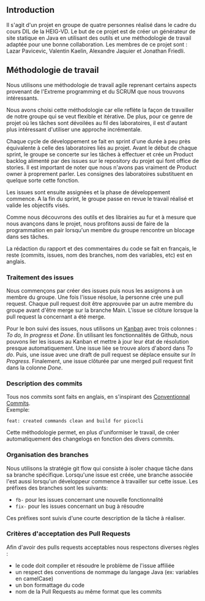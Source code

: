 ## Introduction
Il s'agit d'un projet en groupe de quatre personnes réalisé dans le cadre du cours DIL de la HEIG-VD. Le but de ce projet est de créer un générateur de site statique en Java en utilisant des outils et une méthodologie de travail adaptée pour une bonne collaboration. Les membres de ce projet sont : Lazar Pavicevic, Valentin Kaelin, Alexandre Jaquier et Jonathan Friedli.

## Méthodologie de travail
Nous utilisons une méthodologie de travail agile reprenant certains aspects provenant de l'Extreme programming et du SCRUM que nous trouvons intéressants.

Nous avons choisi cette méthodologie car elle reflète la façon de travailler de notre groupe qui se veut flexible et itérative. De plus, pour ce genre de projet où les tâches sont dévoilées au fil des laboratoires, il est d'autant plus intéressant d'utiliser une approche incrémentale.

Chaque cycle de développement se fait en sprint d'une durée à peu près équivalente à celle des laboratoires liés au projet. Avant le début de chaque sprint, le groupe se concerte sur les tâches à effectuer et crée un Product backlog alimenté par des issues sur le repository du projet qui font office de stories. Il est important de noter que nous n'avons pas vraiment de Product owner à proprement parler. Les consignes des laboratoires substituent en quelque sorte cette fonction. 

Les issues sont ensuite assignées et la phase de développement commence. A la fin du sprint, le groupe passe en revue le travail réalisé et valide les objectifs visés.

Comme nous découvrons des outils et des librairies au fur et à mesure que nous avançons dans le projet, nous profitons aussi de faire de la programmation en pair lorsqu'un membre du groupe rencontre un blocage dans ses tâches.

La rédaction du rapport et des commentaires du code se fait en français, le reste (commits, issues, nom des branches, nom des variables, etc) est en anglais.

### Traitement des issues
Nous commençons par créer des issues puis nous les assignons à un membre du groupe. Une fois l'issue résolue, la personne crée une pull request. Chaque pull request doit être approuvée par un autre membre du groupe avant d'être merge sur la branche Main. L'issue se clôture lorsque la pull request la concernant a été merge.

Pour le bon suivi des issues, nous utilisons un [Kanban](https://github.com/dil-classroom/projet-friedli_jaquier_kaelin_pavicevic/projects/3) avec trois colonnes : *To do, In progress* et *Done*. En utilisant les fonctionnalités de Github, nous pouvons lier les issues au Kanban et  mettre à jour leur état de résolution presque automatiquement. Une issue liée se trouve alors d'abord dans *To do*. Puis, une issue avec une draft de pull request se déplace ensuite sur *In Progress*. Finalement, une issue clôturée par une merged pull request finit dans la colonne *Done*.

### Description des commits
Tous nos commits sont faits en anglais, en s'inspirant des [Conventionnal Commits](https://www.conventionalcommits.org/en/v1.0.0/).  
Exemple: 
```
feat: created commands clean and build for picocli  
```

Cette méthodologie permet, en plus d'uniformiser le travail, de créer automatiquement des changelogs en fonction des divers commits.

### Organisation des branches
Nous utilisons la stratégie git flow qui consiste à isoler chaque tâche dans sa branche spécifique. Lorsqu'une issue est créée, une branche associée l'est aussi lorsqu'un développeur commence à travailler sur cette issue. Les préfixes des branches sont les suivants:
* ``fb-`` pour les issues concernant une nouvelle fonctionnalité
* ``fix-`` pour les issues concernant un bug à résoudre

Ces préfixes sont suivis d'une courte description de la tâche à réaliser.

### Critères d'acceptation des Pull Requests
Afin d'avoir des pulls requests acceptables nous respectons diverses règles :
* le code doit compiler et résoudre le problème de l'issue affiliée
* un respect des conventions de nommage du langage Java (ex: variables en camelCase)
* un bon formattage du code
* nom de la Pull Requests au même format que les commits

